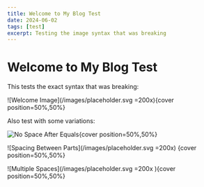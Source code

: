 ```yaml
---
title: Welcome to My Blog Test
date: 2024-06-02
tags: [test]
excerpt: Testing the image syntax that was breaking
---
```


# Welcome to My Blog Test

This tests the exact syntax that was breaking:

![Welcome Image](/images/placeholder.svg =200x){cover position=50%,50%}

Also test with some variations:

![No Space After Equals](/images/placeholder.svg=200x){cover position=50%,50%}

![Spacing Between Parts](/images/placeholder.svg =200x) {cover position=50%,50%}

![Multiple Spaces](/images/placeholder.svg  =200x  ){cover  position=50%,50%} 